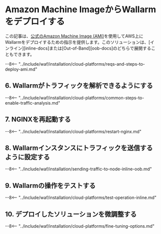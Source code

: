 # Amazon Machine ImageからWallarmをデプロイする

この記事は、[公式のAmazon Machine Image (AMI)](https://aws.amazon.com/marketplace/pp/B073VRFXSD)を使用してAWS上にWallarmをデプロイするための指示を提供します。このソリューションは、[インライン][inline-docs]または[Out-of-Band][oob-docs]のどちらで展開することもできます。

<!-- ???
すべての領域がサポートされていると述べてください -->

--8<-- "../include/waf/installation/cloud-platforms/reqs-and-steps-to-deploy-ami.md"

## 6. Wallarmがトラフィックを解析できるようにする

--8<-- "../include/waf/installation/cloud-platforms/common-steps-to-enable-traffic-analysis.md"

## 7. NGINXを再起動する

--8<-- "../include/waf/installation/cloud-platforms/restart-nginx.md"

## 8. Wallarmインスタンスにトラフィックを送信するように設定する

--8<-- "../include/waf/installation/sending-traffic-to-node-inline-oob.md"

## 9. Wallarmの操作をテストする

--8<-- "../include/waf/installation/cloud-platforms/test-operation-inline.md"

## 10. デプロイしたソリューションを微調整する

--8<-- "../include/waf/installation/cloud-platforms/fine-tuning-options.md"